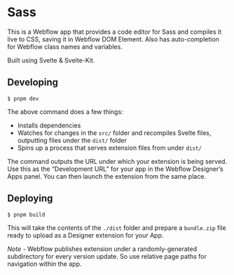 # Sass

This is a Webflow app that provides a code editor for Sass and compiles it live to CSS, saving it in Webflow DOM Element. Also has auto-completion for Webflow class names and variables.

Built using Svelte & Svelte-Kit.

## Developing

```
$ pnpm dev
```

The above command does a few things:

- Installs dependencies
- Watches for changes in the `src/` folder and recompiles Svelte files, outputting files under the `dist/` folder
- Spins up a process that serves extension files from under `dist/`

The command outputs the URL under which your extension is being served. Use this as the “Development URL” for your app in the Webflow Designer’s Apps panel. You can then launch the extension from the same place.

## Deploying

```
$ pnpm build
```

This will take the contents of the `./dist` folder and prepare a `bundle.zip` file ready to upload as a Designer extension for your App.

*Note* - Webflow publishes extension under a randomly-generated subdirectory for every version update. So use relative page paths for navigation within the app.
